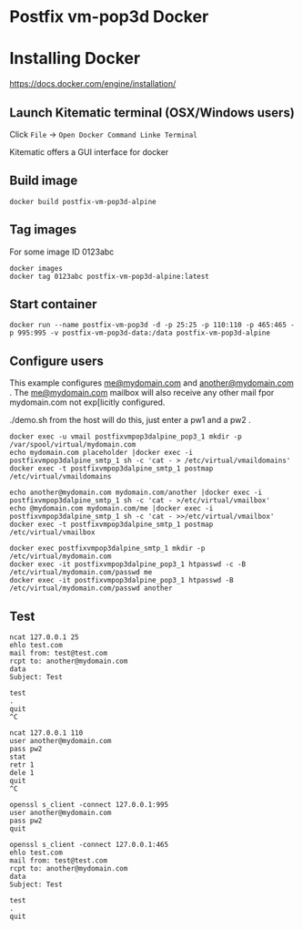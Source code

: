# Postfix vm-pop3d Docker
#
# Installing Docker

https://docs.docker.com/engine/installation/

## Launch Kitematic terminal (OSX/Windows users)

Click `File` -> `Open Docker Command Linke Terminal`

Kitematic offers a GUI interface for docker

## Build image

```
docker build postfix-vm-pop3d-alpine
```

## Tag images

For some image ID 0123abc
```
docker images
docker tag 0123abc postfix-vm-pop3d-alpine:latest
```

## Start container

```
docker run --name postfix-vm-pop3d -d -p 25:25 -p 110:110 -p 465:465 -p 995:995 -v postfix-vm-pop3d-data:/data postfix-vm-pop3d-alpine
```

## Configure users

This example configures me@mydomain.com and another@mydomain.com .  The me@mydomain.com mailbox will also
receive any other mail fpor mydomain.com not exp[licitly configured.

./demo.sh from the host will do this, just enter a pw1 and a pw2 .

```
docker exec -u vmail postfixvmpop3dalpine_pop3_1 mkdir -p /var/spool/virtual/mydomain.com
echo mydomain.com placeholder |docker exec -i postfixvmpop3dalpine_smtp_1 sh -c 'cat - > /etc/virtual/vmaildomains'
docker exec -t postfixvmpop3dalpine_smtp_1 postmap /etc/virtual/vmaildomains

echo another@mydomain.com mydomain.com/another |docker exec -i postfixvmpop3dalpine_smtp_1 sh -c 'cat - >/etc/virtual/vmailbox'
echo @mydomain.com mydomain.com/me |docker exec -i postfixvmpop3dalpine_smtp_1 sh -c 'cat - >>/etc/virtual/vmailbox'
docker exec -t postfixvmpop3dalpine_smtp_1 postmap /etc/virtual/vmailbox

docker exec postfixvmpop3dalpine_smtp_1 mkdir -p /etc/virtual/mydomain.com
docker exec -it postfixvmpop3dalpine_pop3_1 htpasswd -c -B /etc/virtual/mydomain.com/passwd me
docker exec -it postfixvmpop3dalpine_pop3_1 htpasswd -B /etc/virtual/mydomain.com/passwd another
```

## Test

```
ncat 127.0.0.1 25
ehlo test.com
mail from: test@test.com
rcpt to: another@mydomain.com
data
Subject: Test

test
.
quit
^C

ncat 127.0.0.1 110
user another@mydomain.com
pass pw2
stat
retr 1
dele 1
quit
^C

openssl s_client -connect 127.0.0.1:995
user another@mydomain.com
pass pw2
quit

openssl s_client -connect 127.0.0.1:465
ehlo test.com
mail from: test@test.com
rcpt to: another@mydomain.com
data
Subject: Test

test
.
quit

```
